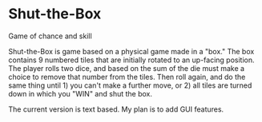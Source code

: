# Shut-the-Box
Game of chance and skill

Shut-the-Box is game based on a physical game made in a "box." The box contains 9 numbered tiles that are initially rotated to an up-facing position. The player rolls two dice, and based on the sum of the die must make a choice to remove that number from the tiles. Then roll again, and do the same thing until 1) you can't make a further move, or 2) all tiles are turned down in which you "WIN" and shut the box.

The current version is text based. My plan is to add GUI features.
